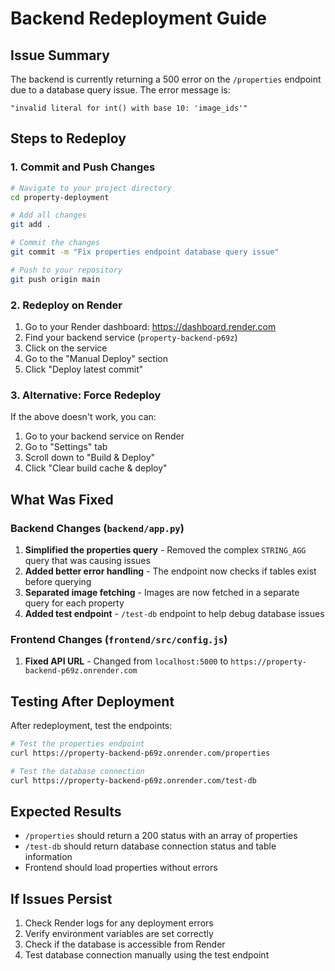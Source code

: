 # Backend Redeployment Guide

## Issue Summary
The backend is currently returning a 500 error on the `/properties` endpoint due to a database query issue. The error message is:
```
"invalid literal for int() with base 10: 'image_ids'"
```

## Steps to Redeploy

### 1. Commit and Push Changes
```bash
# Navigate to your project directory
cd property-deployment

# Add all changes
git add .

# Commit the changes
git commit -m "Fix properties endpoint database query issue"

# Push to your repository
git push origin main
```

### 2. Redeploy on Render
1. Go to your Render dashboard: https://dashboard.render.com
2. Find your backend service (`property-backend-p69z`)
3. Click on the service
4. Go to the "Manual Deploy" section
5. Click "Deploy latest commit"

### 3. Alternative: Force Redeploy
If the above doesn't work, you can:
1. Go to your backend service on Render
2. Go to "Settings" tab
3. Scroll down to "Build & Deploy"
4. Click "Clear build cache & deploy"

## What Was Fixed

### Backend Changes (`backend/app.py`)
1. **Simplified the properties query** - Removed the complex `STRING_AGG` query that was causing issues
2. **Added better error handling** - The endpoint now checks if tables exist before querying
3. **Separated image fetching** - Images are now fetched in a separate query for each property
4. **Added test endpoint** - `/test-db` endpoint to help debug database issues

### Frontend Changes (`frontend/src/config.js`)
1. **Fixed API URL** - Changed from `localhost:5000` to `https://property-backend-p69z.onrender.com`

## Testing After Deployment

After redeployment, test the endpoints:

```bash
# Test the properties endpoint
curl https://property-backend-p69z.onrender.com/properties

# Test the database connection
curl https://property-backend-p69z.onrender.com/test-db
```

## Expected Results
- `/properties` should return a 200 status with an array of properties
- `/test-db` should return database connection status and table information
- Frontend should load properties without errors

## If Issues Persist
1. Check Render logs for any deployment errors
2. Verify environment variables are set correctly
3. Check if the database is accessible from Render
4. Test database connection manually using the test endpoint
